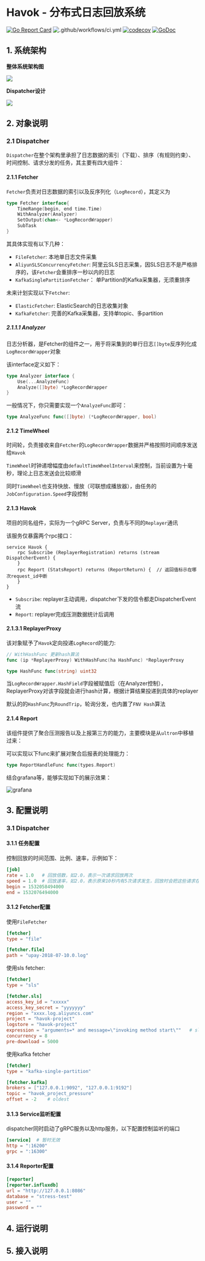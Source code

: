 # Havok - 分布式日志回放系统

[![Go Report Card](https://goreportcard.com/badge/github.com/wosai/havok)](https://goreportcard.com/report/github.com/wosai/havok) 
![.github/workflows/ci.yml](https://github.com/WoSai/havok/workflows/.github/workflows/ci.yml/badge.svg)
[![codecov](https://codecov.io/gh/wosai/havok/branch/master/graph/badge.svg)](https://codecov.io/gh/wosai/havok) 
[![GoDoc](https://godoc.org/github.com/wosai/havok?status.svg)](https://godoc.org/github.com/wosai/havok)


## 1. 系统架构

**整体系统架构图**

![](https://unmurphy-pic.oss-cn-beijing.aliyuncs.com/20181114163842.png)

**Dispatcher设计**

![](https://my-storage.oss-cn-shanghai.aliyuncs.com/picgo/20190621094608.png)

## 2. 对象说明

### 2.1 Dispatcher

`Dispatcher`在整个架构里承担了日志数据的索引（下载）、排序（有规则约束）、时间控制、请求分发的任务，其主要有四大组件：

#### 2.1.1 Fetcher

`Fetcher`负责对日志数据的索引以及反序列化（`LogRecord`），其定义为

```go
type Fetcher interface{
	TimeRange(begin, end time.Time)
    WithAnalyzer(Analyzer)
    SetOutput(chan<- *LogRecordWrapper)
    SubTask
}
````

其具体实现有以下几种：

- `FileFetcher`: 本地单日志文件采集
- `AliyunSLSConcurrencyFetcher`: 阿里云SLS日志采集，因SLS日志不是严格排序的，该`Fetcher`会重排序一秒以内的日志
- `KafkaSinglePartitionFetcher`： 单Partition的Kafka采集器，无须重排序

未来计划实现以下`Fetcher`:

- `ElasticFetcher`: ElasticSearch的日志收集对象
- `KafkaFetcher`: 完善的Kafka采集器，支持单topic、多partition

##### 2.1.1.1 Analyzer

日志分析器，是Fetcher的组件之一，用于将采集到的单行日志`[]byte`反序列化成`LogRecordWrapper`对象

该interface定义如下：

```go
type Analyzer interface {
    Use(...AnalyzeFunc)
    Analyze([]byte) *LogRecordWrapper
}
```

一般情况下，你只需要实现一个`AnalyzeFunc`即可： 

```go
type AnalyzeFunc func([]byte) (*LogRecordWrapper, bool)
```


#### 2.1.2 TimeWheel

时间轮，负责接收来自`Fetcher`的`LogRecordWrapper`数据并严格按照时间顺序发送给`Havok`

`TimeWheel`时钟递增幅度由`defaultTimeWheelInterval`来控制，当前设置为十毫秒，理论上日志发送会比较顺滑

同时`TimeWheel`也支持快放、慢放（可联想成播放器），由任务的`JobConfiguration.Speed`字段控制

#### 2.1.3 Havok

项目的同名组件，实际为一个gRPC Server，负责与不同的`Replayer`通讯

该服务仅暴露两个rpc接口：

```
service Havok {
    rpc Subscribe (ReplayerRegistration) returns (stream DispatcherEvent) {
    }
    rpc Report (StatsReport) returns (ReportReturn) {  // 返回值标示在哪次request_id中断
    }
}
```

- `Subscribe`: replayer主动调用，dispatcher下发的信令都走DispatcherEvent流
- `Report`: replayer完成压测数据统计后调用

#### 2.1.3.1 ReplayerProxy

该对象赋予了`Havok`定向投递`LogRecord`的能力:

```go
// WithHashFunc 更新hash算法
func (ip *ReplayerProxy) WithHashFunc(ha HashFunc) *ReplayerProxy

type HashFunc func(string) uint32
```

当`LogRecordWrapper.HashField`字段被赋值后（在Analyzer控制），ReplayerProxy对该字段就会进行hash计算，根据计算结果投递到具体的replayer

默认的的`HashFunc`为`RoundTrip`，轮询分发，也内置了`FNV Hash`算法


#### 2.1.4 Report

该组件提供了聚合压测报告以及上报第三方的能力，主要模块是从`ultron`中移植过来：

可以实现以下func来扩展对聚合后报表的处理能力：

```go
type ReportHandleFunc func(types.Report)
```

结合grafana等，能够实现如下的展示效果：

![grafana](https://unmurphy-pic.oss-cn-beijing.aliyuncs.com/20180929182922.png)

## 3. 配置说明

### 3.1 Dispatcher

#### 3.1.1 任务配置

控制回放的时间范围、比例、速率，示例如下：

```toml
[job]
rate = 1.0   # 回放倍数，如2.0，表示一次请求回放两次
speed = 1.0  # 回放速率，如2.0，表示原来10秒内有5次请求发生，回放时会把这些请求在5秒回放完
begin = 1532058494000
end = 1532076494000
```

#### 3.1.2 Fetcher配置

使用`FileFetcher`

```toml
[fetcher]
type = "file"

[fetcher.file]
path = "upay-2018-07-10.0.log"
```

使用sls fetcher:

```toml
[fetcher]
type = "sls"

[fetcher.sls]
access_key_id = "xxxxx"
access_key_secret = "yyyyyyy"
region = "xxxx.log.aliyuncs.com"
project = "havok-project"
logstore = "havok-project"
expression = "arguments=* and message=\"invoking method start\""   # sls查询表达式
concurrency = 8
pre-download = 5000
```

使用kafka fetcher

```toml
[fetcher]
type = "kafka-single-partition"

[fetcher.kafka]
brokers = ["127.0.0.1:9092", "127.0.0.1:9192"]
topic = "havok_project_pressure"
offset = -2    # oldest
```

#### 3.1.3 Service监听配置

dispatcher同时启动了gRPC服务以及http服务，以下配置控制监听的端口

```toml
[service]  # 暂时无效
http = ":16200"
grpc = ":16300"
```

#### 3.1.4 Reporter配置

```toml
[reporter]
[reporter.influxdb]
url = "http://127.0.0.1:8086"
database = "stress-test"
user = ""
password = ""
```


## 4. 运行说明

## 5. 接入说明

